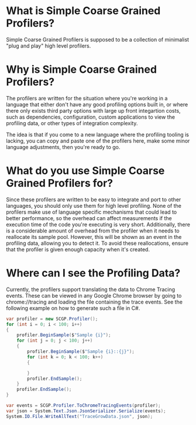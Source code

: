 # What is Simple Coarse Grained Profilers?
Simple Coarse Grained Profilers is supposed to be a collection of minimalist "plug and play" high level profilers.

# Why is Simple Coarse Grained Profilers?
The profilers are written for the situation where you're working in a language that either don't have any good profiling options built in, 
or where there only exists third party options with large up front integartion costs, such as dependencies, configuration, custom applications to view the profiling data, or other types of integration complexity.

The idea is that if you come to a new language where the profiling tooling is lacking, you can copy and paste one of the profilers here, 
make some minor language adjustments, then you're ready to go.

# What do you use Simple Coarse Grained Profilers for?
Since these profilers are written to be easy to integrate and port to other languages, you should only use them for high level profiling. 
None of the profilers make use of language specific mechanisms that could lead to better performance, 
so the overhead can affect measurements if the execution time of the code you're executing is very short.
Additionally, there is a considerable amount of overhead from the profiler when it needs to reallocate its sample pool. However, this will be shown as an event in the profiling data, allowing you to detect it. To avoid these reallocations, ensure that the profiler is given enough capacity when it's created.

# Where can I see the Profiling Data?
Currently, the profilers support translating the data to Chrome Tracing events. These can be viewed in any Google Chrome browser by going to chrome://tracing and loading the file containing the trace events.
See the following example on how to generate such a file in C#.

```csharp
var profiler = new SCGP.Profiler();
for (int i = 0; i < 100; i++)
{
    profiler.BeginSample($"Sample {i}");
    for (int j = 0; j < 100; j++)
    {
        profiler.BeginSample($"Sample {i}::{j}");
        for (int k = 0; k < 100; k++)
        {

        }
        profiler.EndSample();
    }
    profiler.EndSample();
}

var events = SCGP.Profiler.ToChromeTracingEvents(profiler);
var json = System.Text.Json.JsonSerializer.Serialize(events);
System.IO.File.WriteAllText("TraceGrowData.json", json);
```
